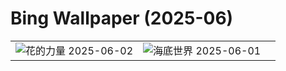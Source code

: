 # Bing Wallpaper (2025-06)

|  |  |  |
|:---:|:---:|:---:|
| ![](https://www.bing.com/th?id=OHR.EchinaceaButterfly_ZH-CN7877489878_400x240.jpg "花的力量") 2025-06-02 | ![](https://www.bing.com/th?id=OHR.GrandeTerreReef_ZH-CN7463701309_400x240.jpg "海底世界") 2025-06-01 |  |
